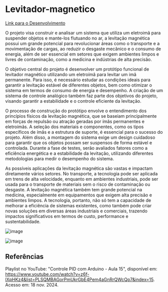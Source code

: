 # Levitador-magnetico

[Link para o Desenvolvimento](https://github.com/SergioEPF/Levitador-magnetico/blob/main/Docs/Desenvolvimento/Desenvolvimento.md)

  O projeto visa construir e analisar um sistema que utiliza um eletroimã para suspender objetos e mante-los flutuando no ar, a levitação magnética possui um grande potencial para revolucionar áreas como o transporte e a movimentação de cargas, ao reduzir o desgaste mecânico e o consumo de energia, além de ser essencial em setores que exigem ambientes limpos e livres de contaminação, como a medicina e indústrias de alta precisão.

  O objetivo central do projeto é desenvolver um protótipo funcional de levitador magnético utilizando um eletroímã para levitar um imã permanente. Para isso, é necessário estudar as condições ideais para garantir a levitação estável de diferentes objetos, bem como otimizar o sistema em termos de consumo de energia e desempenho. A criação de um sistema de controle analógico também faz parte dos objetivos do projeto, visando garantir a estabilidade e o controle eficiente da levitação. 

  O processo de construção do protótipo envolve o entendimento dos princípios físicos da levitação magnética, que se baseiam principalmente em forças de repulsão ou atração geradas por ímãs permanentes e eletroímãs. A seleção dos materiais e componentes, como os tipos específicos de ímãs e a estrutura de suporte, é essencial para o sucesso do projeto. Além disso, a montagem do sistema exige um design cuidadoso para garantir que os objetos possam ser suspensos de forma estável e controlada. Durante a fase de testes, serão avaliados fatores como a eficiência energética e a estabilidade da levitação, utilizando diferentes metodologias para medir o desempenho do sistema.

  As possíveis aplicações da levitação magnética são vastas e impactam diretamente vários setores. No transporte, a tecnologia pode ser aplicada em trens de alta velocidade, enquanto em ambientes industriais, pode ser usada para o transporte de materiais sem o risco de contaminação ou desgaste. A levitação magnética também tem grande potencial na medicina, especialmente em equipamentos que exigem alta precisão e ambientes limpos. A tecnologia, portanto, não só tem a capacidade de melhorar a eficiência de sistemas existentes, como também pode criar novas soluções em diversas áreas industriais e comerciais, trazendo impactos significativos em termos de custo, performance e sustentabilidade.

![image](https://github.com/user-attachments/assets/e2aaead4-24ef-45d1-9674-1c4fa7eb7eed)

![image](https://github.com/user-attachments/assets/00f72888-3be8-411e-9cbc-7b09ae5cd20e)

## Referências

Playlist no YouTube: "Controle PID com Arduino - Aula 15", disponível em: https://www.youtube.com/watch?v=z6f-lXpHKz4&list=PLSQMBAGorPmUkrGbE4Pem4aGnRrQWcQp7&index=15. Acesso em: 18 nov. 2024.

